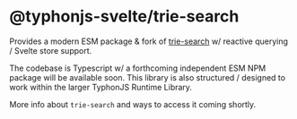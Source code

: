 # @typhonjs-svelte/trie-search
Provides a modern ESM package & fork of [trie-search](https://github.com/joshjung/trie-search/tree/master) w/ reactive 
querying / Svelte store support.

The codebase is Typescript w/ a forthcoming independent ESM NPM package will be available soon. This library is 
also structured / designed to work within the larger TyphonJS Runtime Library. 

More info about `trie-search` and ways to access it coming shortly.
